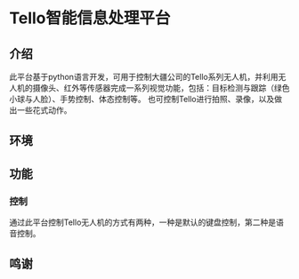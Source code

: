 # Tello智能信息处理平台
## 介绍
此平台基于python语言开发，可用于控制大疆公司的Tello系列无人机，并利用无人机的摄像头、红外等传感器完成一系列视觉功能，包括：目标检测与跟踪（绿色小球与人脸）、手势控制、体态控制等。
也可控制Tello进行拍照、录像，以及做出一些花式动作。

## 环境

## 功能

### 控制
通过此平台控制Tello无人机的方式有两种，一种是默认的键盘控制，第二种是语音控制。

## 鸣谢